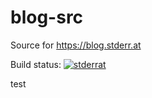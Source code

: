 # blog-src
Source for https://blog.stderr.at

Build status: [![stderrat](https://circleci.com/gh/stderrat/blog-src.svg?style=svg)](https://circleci.com/gh/stderrat/blog-src)

test

